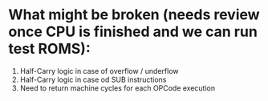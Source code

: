 # What might be broken (needs review once CPU is finished and we can run test ROMS):
1. Half-Carry logic in case of overflow / underflow
2. Half-Carry logic in case od SUB instructions
3. Need to return machine cycles for each OPCode execution